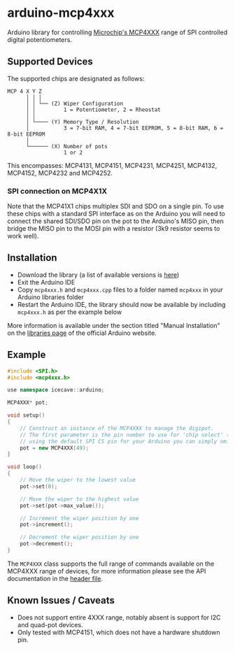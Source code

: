 # arduino-mcp4xxx

Arduino library for controlling [Microchip's MCP4XXX](http://ww1.microchip.com/downloads/en/DeviceDoc/22060b.pdf) range of SPI controlled digital potentiometers.

## Supported Devices

The supported chips are designated as follows:

```
MCP 4 X Y Z
      │ │ │
      │ │ └── (Z) Wiper Configuration
      │ │         1 = Potentiometer, 2 = Rheostat
      │ │
      │ └──── (Y) Memory Type / Resolution
      │           3 = 7-bit RAM, 4 = 7-bit EEPROM, 5 = 8-bit RAM, 6 = 8-bit EEPROM
      │
      └────── (X) Number of pots
                  1 or 2
```

This encompasses: MCP4131, MCP4151, MCP4231, MCP4251, MCP4132, MCP4152, MCP4232 and MCP4252.

### SPI connection on MCP4X1X

Note that the MCP41X1 chips multiplex SDI and SDO on a single pin. To use these chips with a standard SPI interface as on the Arduino you will need to
connect the shared SDI/SDO pin on the pot to the Arduino's MISO pin, then bridge the MISO pin to the MOSI pin with a resistor (3k9 resistor seems to work well).

## Installation

 * Download the library (a list of available versions is [here](https://github.com/jmalloc/arduino-mcp4xxx/releases))
 * Exit the Arduino IDE
 * Copy `mcp4xxx.h` and `mcp4xxx.cpp` files to a folder named `mcp4xxx` in your Arduino libraries folder
 * Restart the Arduino IDE, the library should now be available by including `mcp4xxx.h` as per the example below

More information is available under the section titled "Manual Installation" on the [libraries page](http://arduino.cc/en/Guide/Libraries) of the official Arduino website.
 
## Example

```c++
#include <SPI.h>
#include <mcp4xxx.h>

use namespace icecave::arduino;

MCP4XXX* pot;

void setup()
{
    // Construct an instance of the MCP4XXX to manage the digipot.
    // The first parameter is the pin number to use for 'chip select' (CS), if you are
    // using the default SPI CS pin for your Arduino you can simply omit this parameter.
    pot = new MCP4XXX(49);
}

void loop()
{
    // Move the wiper to the lowest value
    pot->set(0);

    // Move the wiper to the highest value
    pot->set(pot->max_value());

    // Increment the wiper position by one
    pot->increment();

    // Decrement the wiper position by one
    pot->decrement();
}
```

The `MCP4XXX` class supports the full range of commands available on the MCP4XXX range of devices,
for more information please see the API documentation in the [header file](mcp4xxx.h).

## Known Issues / Caveats

* Does not support entire 4XXX range, notably absent is support for I2C and quad-pot devices.
* Only tested with MCP4151, which does not have a hardware shutdown pin.
